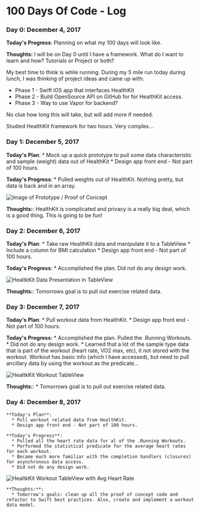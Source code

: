 # 100 Days Of Code - Log

### Day 0: December 4, 2017

**Today's Progress**: Planning on what my 100 days will look like.

**Thoughts:** I will be on Day 0 until I have a framework. What do I want to learn and how? Tutorials or Project or both?

My best time to think is while running. During my 5 mile run today during lunch, I was thinking of project ideas and came up with:
  * Phase 1 - Swift iOS app that interfaces HealthKit
  * Phase 2 - Build OpenSource API on GitHub for for HealthKit access.
  * Phase 3 - Way to use Vapor for backend?

  No clue how long this will take, but will add more if needed.

  Studied HealthKit framework for two hours. Very complex...

### Day 1: December 5, 2017

**Today's Plan**:
    * Mock up a quick prototype to pull some data characteristic and sample (weight) data out of HealthKit
    * Design app front end - Not part of 100 hours.

**Today's Progress**:
    * Pulled weights out of HealthKit. Nothing pretty, but data is back and in an array.

![Image of Prototype / Proof of Concept](https://richgabrielli.github.io/images/HealthKit-Proto.jpg)

**Thoughts:**:
  HealthKit is complicated and privacy is a really big deal, which is a good thing. This is going to be fun!

### Day 2: December 6, 2017

  **Today's Plan**:
      * Take raw HealthKit data and manipulate it to a TableView
      * Include a column for BMI calculation
      * Design app front end - Not part of 100 hours.

  **Today's Progress**:
      * Accomplished the plan. Did not do any design work.

  ![HealtkKit Data Presentation in TableView](https://richgabrielli.github.io/images/HealthKit-Proto3.jpg)

  **Thoughts:**:
    Tomorrows goal is to pull out exercise related data.

### Day 3: December 7, 2017

  **Today's Plan**:
    * Pull workout data from HealthKit.
    * Design app front end - Not part of 100 hours.

  **Today's Progress**:
    * Accomplished the plan. Pulled the .Running Workouts.
    * Did not do any design work.
    * Learned that a lot of the sample type data that is part of the workout (heart rate, VO2 max, etc), it not stored with the workout. Workout has basic info (which I have accessed), but need to pull ancillary data by using the workout as the predicate...

![HealtkKit Workout  TableView](https://richgabrielli.github.io/images/HealthKit-Proto3.1.jpg)

  **Thoughts:**:
    * Tomorrows goal is to pull out exercise related data.

### Day 4: December 8, 2017

    **Today's Plan**:
      * Pull workout related data from HealthKit.
      * Design app front end - Not part of 100 hours.

    **Today's Progress**:
      * Pulled all the heart rate data for al of the .Running Workouts.
      * Performed the statistical predicate for the average heart rates for each workout.
      * Became much more familiar with the completion handlers (closures) for asynchronous data access.
      * Did not do any design work.

![HealtkKit Workout  TableView with Avg Heart Rate](https://richgabrielli.github.io/images/HealthKit-Proto4.jpg)

    **Thoughts:**:
      * Tomorrow's goals: clean up all the proof of concept code and refactor to Swift best practices. Also, create and implement a workout data model.
